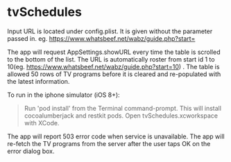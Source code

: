 # tvSchedules

Input URL is located under config.plist. It is given without the parameter passed in.  eg. https://www.whatsbeef.net/wabz/guide.php?start=

The app will request AppSettings.showURL every time the table is scrolled to the bottom of the list. The URL is automatically roster from start id 1 to 10(eg. https://www.whatsbeef.net/wabz/guide.php?start=10) .  The table is allowed 50 rows of TV programs before it is cleared and re-populated with the latest information.

To run in the iphone simulator (iOS 8+):
 > Run 'pod install' from the Terminal command-prompt.  This will install cocoalumberjack and restkit pods.
 > Open tvSchedules.xcworkspace with XCode.

The app will report 503 error code when service is unavailable. The app will re-fetch the TV programs from the server after the user taps OK on the error dialog box.
